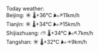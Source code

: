 Today weather:  
Beijing: ☀️   🌡️+36°C 🌬️↗11km/h  
Tianjin: ☀️   🌡️+34°C 🌬️↗15km/h  
Shijiazhuang: ⛅️  🌡️+34°C 🌬️↖7km/h  
Tangshan: ☀️   🌡️+32°C 🌬️→9km/h  
